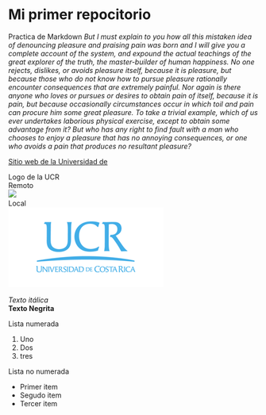 # Mi primer repocitorio
Practica de Markdown
*But I must explain to you how all this mistaken idea of denouncing pleasure and praising pain was born and I will give you a complete account of the system, and expound the actual teachings of the great explorer of the truth, the master-builder of human happiness. No one rejects, dislikes, or avoids pleasure itself, because it is pleasure, but because those who do not know how to pursue pleasure rationally encounter consequences that are extremely painful. Nor again is there anyone who loves or pursues or desires to obtain pain of itself, because it is pain, but because occasionally circumstances occur in which toil and pain can procure him some great pleasure. To take a trivial example, which of us ever undertakes laborious physical exercise, except to obtain some advantage from it? But who has any right to find fault with a man who chooses to enjoy a pleasure that has no annoying consequences, or one who avoids a pain that produces no resultant pleasure?*


[Sitio web de la Universidad de](https://www.ucr.ac.cr/)

Logo de la UCR  
Remoto  
![](https://accionsocial.ucr.ac.cr/sites/default/files/herramienta/imagenes/2020-12/firma-promocional-con-texto-negro.png)  
Local  
![](firma-ucr-ico.png)

*Texto itálica*  
**Texto Negrita**  

Lista numerada  
1. Uno
2. Dos
3. tres

Lista no numerada 

- Primer item
- Segudo item
- Tercer item
